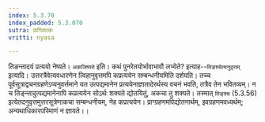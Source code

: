 ```yaml
---
index: 5.3.70
index_padded: 5.3.070
sutra: प्रागिवात्कः
vritti: nyasa

---
```

तिङन्तादयं प्रत्ययो नेष्यते। `अकजिष्यते` इति। कथं पुनरेतयोर्भावाभावौ लभ्येते? इत्याह--`तिङश्चेत्यनुवृत्तम्` इत्यादि। उत्तरत्रैवेत्यवधारणेन त्विहानुवृत्तमपि कप्रत्ययेन सम्बन्धनीयमिति दर्शयति। तच्च पूर्वसूत्राद्वचनग्रहणेऽप्यनुवर्त्तमाने यत उत्पद्यमानेन प्रत्ययेनाज्ञातादेरर्थस्य वचनं भवति, तत्रैव तेन भवितव्यम्। न च तिङ्न्तादुत्पद्यमानेनापि कप्रत्ययेन सोऽर्थः शक्यते द्योतयितुं, अकचा तु शक्यते। तस्मात् `तिङ्श्च` (5.3.56) इत्येतदनुवृत्तमुत्तरसूत्रेणाकचा सम्बन्धनीयम्, नेह कप्रत्ययेन। प्राग्ग्रहणमपिद्योतनार्थम्, इवग्रहणमवध्यर्थम्; अन्यथाधिकारपरिमाणं न ज्ञायते।।